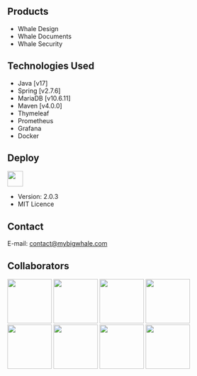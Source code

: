 ## Products

- Whale Design
- Whale Documents
- Whale Security

## Technologies Used

- Java [v17]
- Spring [v2.7.6]
- MariaDB [v10.6.11] 
- Maven [v4.0.0]
- Thymeleaf
- Prometheus
- Grafana
- Docker


## Deploy
<a href="https://mybigwhale.com/"><img src="https://img.icons8.com/?size=512&id=13450&format=png" width="35" height="35"></a>
- Version: 2.0.3
- MIT Licence

## Contact
E-mail: contact@mybigwhale.com

## Collaborators
<a href="https://github.com/bioramonmoratori"><img src="https://github.com/ProjectBIGWHALE/bigwhale/assets/90486302/d4afb72c-ec3a-4672-b376-c4d33a4aa11c" width="100" height="100"></a>
<a href="https://github.com/erasmobezerra"><img src="https://github.com/ProjectBIGWHALE/bigwhale/assets/90486302/837b8b18-b812-451a-b777-073e33b3d068" width="100" height="100"></a>
<a href="https://github.com/amandapvln"><img src="https://github.com/ProjectBIGWHALE/bigwhale/assets/90486302/4de40297-eb96-45ed-b4c4-7b1fb8cbb65a" width="100" height="100"></a>
<a href="https://github.com/LeoSilva011"><img src="https://github.com/ProjectBIGWHALE/bigwhale/assets/90486302/8cc62cfd-c987-4b43-bc04-3ae7db9690e4" width="100" height="100"></a>
<a href="https://github.com/LarissaLunguinho"><img src="https://github.com/ProjectBIGWHALE/bigwhale/assets/90486302/c540875d-5e67-44eb-9708-8aacd848c1c6" width="100" height="100"></a>
<a href="https://github.com/SyllasBraga"><img src="https://github.com/ProjectBIGWHALE/bigwhale/assets/90486302/b8b1a4ef-6dd9-4dbc-a4b1-76c19f544ac7" width="100" height="100"></a>
<a href="https://github.com/Estrela-Marques"><img src="https://github.com/ProjectBIGWHALE/bigwhale/assets/90486302/26dbb5ba-7635-438f-95ce-212054eca08d" width="100" height="100"></a>
<a href="https://github.com/Daniellyfreitasc"><img src="https://github.com/ProjectBIGWHALE/bigwhale/assets/90486302/21139113-f64d-4e3e-a0c5-6f7bebc255fa" width="100" height="100"></a>


